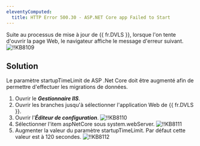 ```yaml
---
eleventyComputed:
  title: HTTP Error 500.30 - ASP.NET Core app Failed to Start
---
```

Suite au processus de mise à jour de {{ fr.DVLS }}, lorsque l'on tente d'ouvrir la page Web, le navigateur affiche le message d'erreur suivant.
![!!KB8109](https://cdnweb.devolutions.net/docs/fr/kb/KB8109.png)
## Solution
Le paramètre startupTimeLimit de ASP .Net Core doit être augmenté afin de permettre d'effectuer les migrations de données.

1. Ouvrir le ***Gestionnaire IIS***.
1. Ouvrir les branches jusqu'à sélectionner l'application Web de {{ fr.DVLS }}.
1. Ouvrir l'***Éditeur de configuration***.
![!!KB8110](https://cdnweb.devolutions.net/docs/fr/kb/KB8110.png)
1. Sélectionner l'item aspNetCore sous system.webServer.
![!!KB8111](https://cdnweb.devolutions.net/docs/fr/kb/KB8111.png)
1. Augmenter la valeur du paramètre startupTimeLimit. Par défaut cette valeur est à 120 secondes.
![!!KB8112](https://cdnweb.devolutions.net/docs/fr/kb/KB8112.png)
